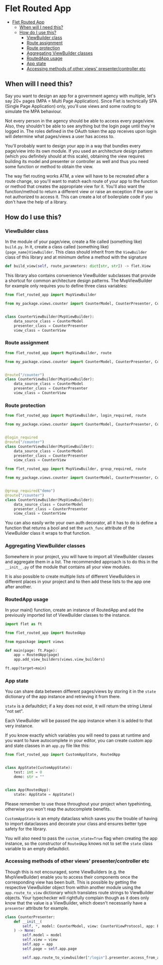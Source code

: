 # Flet Routed App

- [Flet Routed App](#flet-routed-app)
  - [When will I need this?](#when-will-i-need-this)
  - [How do I use this?](#how-do-i-use-this)
    - [ViewBuilder class](#viewbuilder-class)
    - [Route assignment](#route-assignment)
    - [Route protection](#route-protection)
    - [Aggregating ViewBuilder classes](#aggregating-viewbuilder-classes)
    - [RoutedApp usage](#routedapp-usage)
    - [App state](#app-state)
    - [Accessing methods of other views' presenter/controller etc](#accessing-methods-of-other-views-presentercontroller-etc)

## When will I need this?

Say you want to design an app for a government agency with multiple,
let's say 20+ pages (MPA = Multi Page Application).
Since Flet is technically SPA (Single Page Application) only,
you'll use views and some routing to simulate the MPA behaviour.

Not every person in the agency should be able to access every page/view.
Also, they shouldn't be able to see anything
but the login page until they're logged in.
The roles defined in the OAuth token the app receives upon login
will determine what pages/views a user has access to.

You'll probably want to design your app in a way that bundles every page/view
into its own module.
If you used an architecture design pattern
(which you definitely should at this scale),
obtaining the view requires building its model
and presenter or controller as well
and thus you need some function or method to obtain the view.

The way flet routing works ATM,
a view will have to be recreated after a route change,
so you'll want to match each route of your app
to the function or method that creates the appropriate view for it.
You'll also want the function/method to return a different view
or raise an exception if the user is not authorized to access it.
This can create a lot of boilerplate code
if you don't have the help of a library.

## How do I use this?

### ViewBuilder class

In the module of your page/view,
create a file called (something like) `build.py`.
In it, create a class called (something like) `{page_name}ViewBuilder`.
This class should inherit from the `ViewBuilder` class of this library
and at minimum define a method with the signature

```python
def build_view(self, route_parameters: dict[str, str]) -> flet.View
```

This library also contains convenience ViewBuilder subclasses
that provide a shortcut for common architecture design patterns.
The MvpViewBuilder for example only requires you to define three class variables:

```python
from flet_routed_app import MvpViewBuilder

from my_package.views.counter import CounterModel, CounterPresenter, CounterView


class CounterViewBuilder(MvpViewBuilder):
    data_source_class = CounterModel
    presenter_class = CounterPresenter
    view_class = CounterView
```

### Route assignment

```python
from flet_routed_app import MvpViewBuilder, route

from my_package.views.counter import CounterModel, CounterPresenter, CounterView


@route("/counter")
class CounterViewBuilder(MvpViewBuilder):
    data_source_class = CounterModel
    presenter_class = CounterPresenter
    view_class = CounterView
```

### Route protection

```python
from flet_routed_app import MvpViewBuilder, login_required, route

from my_package.views.counter import CounterModel, CounterPresenter, CounterView


@login_required
@route("/counter")
class CounterViewBuilder(MvpViewBuilder):
    data_source_class = CounterModel
    presenter_class = CounterPresenter
    view_class = CounterView
```

```python
from flet_routed_app import MvpViewBuilder, group_required, route

from my_package.views.counter import CounterModel, CounterPresenter, CounterView


@group_required("demo")
@route("/counter")
class CounterViewBuilder(MvpViewBuilder):
    data_source_class = CounterModel
    presenter_class = CounterPresenter
    view_class = CounterView
```

You can also easily write your own auth decorator,
all it has to do is define a function that returns a bool
and set the `auth_func` attribute
of the ViewBuilder class it wraps to that function.

### Aggregating ViewBuilder classes

Somewhere in your project, you will have to import all ViewBuilder classes
and aggregate them in a list.
The recommended approach is to do this in the `__init__.py`
of the module that contains all your view modules.

It is also possible to create multiple lists
of different ViewBuilders in different places in your project
and to then add these lists to the app one after another.

### RoutedApp usage

In your main() function,
create an instance of RoutedApp
and add the previously imported list of ViewBuilder classes to the instance.

```python
import flet as ft

from flet_routed_app import RoutedApp

from mypackage import views

def main(page: ft.Page):
    app = RoutedApp(page)
    app.add_view_builders(views.view_builders)

ft.app(target=main)
```

### App state

You can share data between different pages/views
by storing it in the `state` dictionary of the app instance
and retrieving it from there.

`state` is a defaultdict;
if a key does not exist,
it will return the string Literal "not set".

Each ViewBuilder will be passed the app instance
when it is added to that very instance.

If you know exactly which variables you will need to pass at runtime
and you want to have autocomplete in your editor,
you can create custom app and state classes in an `app.py` file like this:

```python
from flet_routed_app import CustomAppState, RoutedApp


class AppState(CustomAppState):
    test: int = 0
    demo: str = ""


class App(RoutedApp):
    state: AppState = AppState()
```

Please remember to use those throughout your project when typehinting,
otherwise you won't reap the autocomplete benefits.

`CustomAppState` is an empty dataclass which saves you the trouble
of having to import dataclasses and decorate your class
and ensures better type safety for the library.

You will also need to pass the `custom_state=True` flag
when creating the app instance,
so the constructor  of `RoutedApp` knows not to set the `state` class variable
to an empty defaultdict.

### Accessing methods of other views' presenter/controller etc

Though this is not encouraged,
some ViewBuilders (e.g. the MvpViewBuilder)
enable you to access their components
once the corresponding view has been built.
This is possible by getting the respective ViewBuilder object
from within another module using the `app.route_to_view` dictionary
which translates route strings to ViewBuilder objects.
Your typechecker will rightfully complain though
as it does only know that the value is a ViewBuilder,
which doesn't necessarily have a `presenter` attribute for example.

```python
class CounterPresenter:
    def __init__(
        self, *, model: CounterModel, view: CounterViewProtocol, app: RoutedApp
    ) -> None:
        self.model = model
        self.view = view
        self.app = app
        self.page = self.app.page

        self.app.route_to_viewbuilder["/login"].presenter.access_from_app_demo()
```
